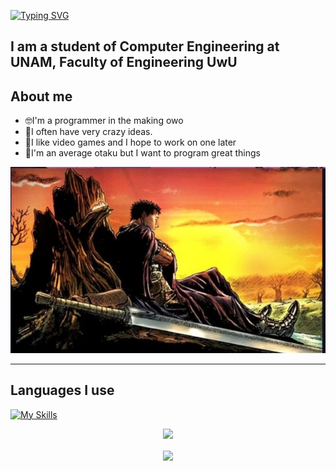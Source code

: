 [![Typing SVG](https://readme-typing-svg.demolab.com?font=Fira+Code&weight=500&size=30&pause=1000&color=F71A1E&center=true&vCenter=true&width=750&height=100&lines=%F0%9F%91%BEWelcome+of+my+world%F0%9F%91%BE;%F0%9F%98%84Superdart2017%F0%9F%98%84)](https://git.io/typing-svg)

I am a student of Computer Engineering at UNAM, Faculty of Engineering UwU
----------------------------------------------------------------------------
## About me

- 🤓I'm a programmer in the making owo
- 🤪I often have very crazy ideas.
- 👾I like video games and I hope to work on one later
- 🤖I'm an average otaku but I want to program great things

![Berserk](IMAGENES/Screenshot_2023-07-21-18-33-52-82_8b1cfbb769bd52fc36fa25a4fcc64305.jpg)
_______________________________________________________________________________
## Languages ​​I use

[![My Skills](https://skillicons.dev/icons?i=c,java,py,ruby,vscode,github&theme=dark)](https://skillicons.dev)

<p align="center">
  <a href="https://skillicons.dev">
    <img src="https://skillicons.dev/icons?i=git,py,java,c,ruby,vscode,github" />
  </a>
</p>


<div style="text-align: center;">  
  <a href="https://github.com/anuraghazra/github-readme-stats">  
    <img align="center" src="https://github-readme-stats.vercel.app/api?username=Superdart-2017&show_icons=true&theme=radical" />  
  </a>  
</div>

